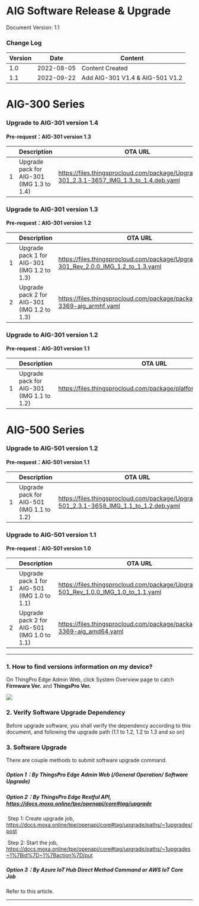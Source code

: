 # AIG Software Release & Upgrade

Document Version: 1.1

### Change Log

| Version | Date       | Content                         |
| ------- | ---------- | ------------------------------- |
| 1.0     | 2022-08-05 | Content Created                 |
| 1.1     | 2022-09-22 | Add AIG-301 V1.4 & AIG-501 V1.2 |



# AIG-300 Series

### 

### Upgrade to AIG-301 version 1.4

**Pre-request：AIG-301 version 1.3**

|      | Description                                 | OTA URL                                                      |
| ---- | ------------------------------------------- | ------------------------------------------------------------ |
| 1    | Upgrade pack for AIG-301 (IMG 1.3 to 1.4) | https://files.thingsprocloud.com/package/Upgrade_AIG-301_2.3.1-3657_IMG_1.3_to_1.4.deb.yaml |


### Upgrade to AIG-301 version 1.3

**Pre-request：AIG-301 version 1.2**

|      | Description                                 | OTA URL                                                      |
| ---- | ------------------------------------------- | ------------------------------------------------------------ |
| 1    | Upgrade pack 1 for AIG-301 (IMG 1.2 to 1.3) | https://files.thingsprocloud.com/package/Upgrade_AIG-301_Rev_2.0.0_IMG_1.2_to_1.3.yaml |
| 2    | Upgrade pack 2 for AIG-301 (IMG 1.2 to 1.3) | https://files.thingsprocloud.com/package/package_2.2.1-3369-aig_armhf.yaml |



### Upgrade to AIG-301 version 1.2

**Pre-request：AIG-301 version 1.1**

|      | Description                               | OTA URL                                                      |
| ---- | ----------------------------------------- | ------------------------------------------------------------ |
| 1    | Upgrade pack for AIG-301 (IMG 1.1 to 1.2) | https://files.thingsprocloud.com/package/platform_2.2.0_armhf.yaml |



# AIG-500 Series

### Upgrade to AIG-501 version 1.2

**Pre-request：AIG-501 version 1.1**

|      | Description                                 | OTA URL                                                      |
| ---- | ------------------------------------------- | ------------------------------------------------------------ |
| 1    | Upgrade pack for AIG-501 (IMG 1.1 to 1.2) | https://files.thingsprocloud.com/package/Upgrade_AIG-501_2.3.1-3658_IMG_1.1_to_1.2.deb.yaml |


### Upgrade to AIG-501 version 1.1

**Pre-request：AIG-501 version 1.0**

|      | Description                                 | OTA URL                                                      |
| ---- | ------------------------------------------- | ------------------------------------------------------------ |
| 1    | Upgrade pack 1 for AIG-501 (IMG 1.0 to 1.1) | https://files.thingsprocloud.com/package/Upgrade_AIG-501_Rev_1.0.0_IMG_1.0_to_1.1.yaml |
| 2    | Upgrade pack 2 for AIG-501 (IMG 1.0 to 1.1) | https://files.thingsprocloud.com/package/package_2.2.1-3369-aig_amd64.yaml |



------



### 1. How to find versions information on my device?

On ThingPro Edge Admin Web, click System Overview page to catch **Firmware Ver.** and **ThingsPro Ver.** 

![](https://docs.moxa.online/assets/images/Overview_2-b2178d4fd6a59c227b49812cbbb00f18.png)



### 2. Verify Software Upgrade Dependency

Before upgrade software, you shall verify the dependency according to this document, and following the upgrade path (1.1 to 1.2, 1.2 to 1.3 and so on)



### 3. Software Upgrade

There are couple methods to submit software upgrade command.

##### Option 1：By ThingsPro Edge Admin Web (/General Operation/ Software Upgrade)

##### Option 2：By ThingsPro Edge Restful API, https://docs.moxa.online/tpe/openapi/core#tag/upgrade

​	Step 1: Create upgrade job, https://docs.moxa.online/tpe/openapi/core#tag/upgrade/paths/~1upgrades/post

​	Step 2: Start the job, https://docs.moxa.online/tpe/openapi/core#tag/upgrade/paths/~1upgrades~1%7Bid%7D~1%7Baction%7D/put

##### Option 3：By Azure IoT Hub Direct Method Command or AWS IoT Core Job
Refer to this <a herf="https://github.com/TPE-TIGER/AIG301-501-Technical-Document/blob/main/documents/Install-Upgrade%20ThingsPro%20Edge%20Application%20from%20Cloud.md">article</a>.



------



